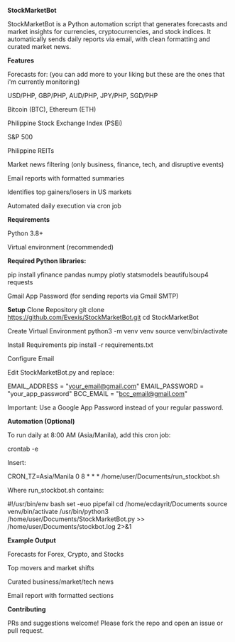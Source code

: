 **StockMarketBot**

StockMarketBot is a Python automation script that generates forecasts and market insights for currencies, cryptocurrencies, and stock indices. It automatically sends daily reports via email, with clean formatting and curated market news.

**Features**

Forecasts for: (you can add more to your liking but these are the ones that i'm currently monitoring)

  USD/PHP, GBP/PHP, AUD/PHP, JPY/PHP, SGD/PHP

  Bitcoin (BTC), Ethereum (ETH)

  Philippine Stock Exchange Index (PSEi)

  S&P 500

  Philippine REITs

Market news filtering (only business, finance, tech, and disruptive events)

Email reports with formatted summaries

Identifies top gainers/losers in US markets

Automated daily execution via cron job

**Requirements**

  Python 3.8+

  Virtual environment (recommended)

**Required Python libraries:**

  pip install yfinance pandas numpy plotly statsmodels beautifulsoup4 requests


Gmail App Password (for sending reports via Gmail SMTP)

**Setup**
Clone Repository
git clone https://github.com/Evexis/StockMarketBot.git
cd StockMarketBot

Create Virtual Environment
python3 -m venv venv
source venv/bin/activate

Install Requirements
pip install -r requirements.txt

Configure Email

Edit StockMarketBot.py and replace:

EMAIL_ADDRESS = "your_email@gmail.com"
EMAIL_PASSWORD = "your_app_password"
BCC_EMAIL = "bcc_email@gmail.com"


Important: Use a Google App Password instead of your regular password.

**Automation (Optional)**

To run daily at 8:00 AM (Asia/Manila), add this cron job:

crontab -e


Insert:

CRON_TZ=Asia/Manila
0 8 * * * /home/user/Documents/run_stockbot.sh

Where run_stockbot.sh contains:

#!/usr/bin/env bash
set -euo pipefail
cd /home/ecdayrit/Documents
source venv/bin/activate
/usr/bin/python3 /home/user/Documents/StockMarketBot.py >> /home/user/Documents/stockbot.log 2>&1

**Example Output**

Forecasts for Forex, Crypto, and Stocks

Top movers and market shifts

Curated business/market/tech news

Email report with formatted sections

**Contributing**

PRs and suggestions welcome! Please fork the repo and open an issue or pull request.

